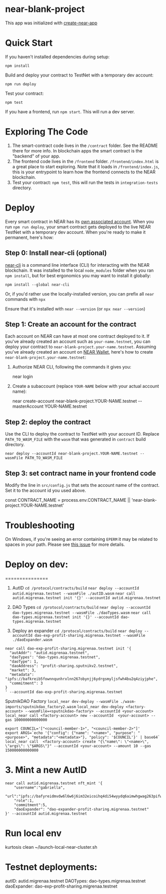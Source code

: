 near-blank-project
==================

This app was initialized with [create-near-app]


Quick Start
===========

If you haven't installed dependencies during setup:

    npm install


Build and deploy your contract to TestNet with a temporary dev account:

    npm run deploy

Test your contract:

    npm test

If you have a frontend, run `npm start`. This will run a dev server.


Exploring The Code
==================

1. The smart-contract code lives in the `/contract` folder. See the README there for
   more info. In blockchain apps the smart contract is the "backend" of your app.
2. The frontend code lives in the `/frontend` folder. `/frontend/index.html` is a great
   place to start exploring. Note that it loads in `/frontend/index.js`,
   this is your entrypoint to learn how the frontend connects to the NEAR blockchain.
3. Test your contract: `npm test`, this will run the tests in `integration-tests` directory.


Deploy
======

Every smart contract in NEAR has its [own associated account][NEAR accounts]. 
When you run `npm run deploy`, your smart contract gets deployed to the live NEAR TestNet with a temporary dev account.
When you're ready to make it permanent, here's how:


Step 0: Install near-cli (optional)
-------------------------------------

[near-cli] is a command line interface (CLI) for interacting with the NEAR blockchain. It was installed to the local `node_modules` folder when you ran `npm install`, but for best ergonomics you may want to install it globally:

    npm install --global near-cli

Or, if you'd rather use the locally-installed version, you can prefix all `near` commands with `npx`

Ensure that it's installed with `near --version` (or `npx near --version`)


Step 1: Create an account for the contract
------------------------------------------

Each account on NEAR can have at most one contract deployed to it. If you've already created an account such as `your-name.testnet`, you can deploy your contract to `near-blank-project.your-name.testnet`. Assuming you've already created an account on [NEAR Wallet], here's how to create `near-blank-project.your-name.testnet`:

1. Authorize NEAR CLI, following the commands it gives you:

      near login

2. Create a subaccount (replace `YOUR-NAME` below with your actual account name):

      near create-account near-blank-project.YOUR-NAME.testnet --masterAccount YOUR-NAME.testnet

Step 2: deploy the contract
---------------------------

Use the CLI to deploy the contract to TestNet with your account ID.
Replace `PATH_TO_WASM_FILE` with the `wasm` that was generated in `contract` build directory.

    near deploy --accountId near-blank-project.YOUR-NAME.testnet --wasmFile PATH_TO_WASM_FILE


Step 3: set contract name in your frontend code
-----------------------------------------------

Modify the line in `src/config.js` that sets the account name of the contract. Set it to the account id you used above.

const CONTRACT_NAME = process.env.CONTRACT_NAME || 'near-blank-project.YOUR-NAME.testnet'



Troubleshooting
===============

On Windows, if you're seeing an error containing `EPERM` it may be related to spaces in your path. Please see [this issue](https://github.com/zkat/npx/issues/209) for more details.


  [create-near-app]: https://github.com/near/create-near-app
  [Node.js]: https://nodejs.org/en/download/package-manager/
  [jest]: https://jestjs.io/
  [NEAR accounts]: https://docs.near.org/concepts/basics/account
  [NEAR Wallet]: https://wallet.testnet.near.org/
  [near-cli]: https://github.com/near/near-cli
  [gh-pages]: https://github.com/tschaub/gh-pages


# Deploy on dev: 
===============

1. AutID
`cd /protocol/contracts/build`
`near deploy --accountId autid.migrenaa.testnet --wasmFile ./autID.wasm`
`near call autid.migrenaa.testnet init '{}' --accountId autid.migrenaa.testnet`

2. DAO Types
`cd /protocol/contracts/build`
`near deploy --accountId dao-types.migrenaa.testnet --wasmFile ./daoTypes.wasm`
`near call dao-types.migrenaa.testnet init '{}' --accountId dao-types.migrenaa.testnet`


2. Deploy an expander
`cd /protocol/contracts/build`
`near deploy --accountId dao-exp-profit-sharing.migrenaa.testnet --wasmFile ./daoExpander.wasm`
```
near call dao-exp-profit-sharing.migrenaa.testnet init '{
  "autAddr": "autid.migrenaa.testnet",
  "daoTypes": "dao-types.migrenaa.testnet",
  "daoType": 1,
  "daoAddress": "profit-sharing.sputnikv2.testnet",
  "market": 3,
  "metadata": "ipfs://bafkreib5fownnqunhrxlnn267obynjj6ydrgsmyljsfwh4bu2q4ziyjphe",
  "commitment": 3
}
' --accountId dao-exp-profit-sharing.migrenaa.testnet
```

SputnikDAO Factory
`local_near dev-deploy --wasmFile ./wasm-imports/sputnikdao_factory2.wasm`
`local_near dev-deploy <factory-account> --wasmFile=<sputnikdao-factory> --accountId <your-account>`
`local_near call <factory-account> new --accountId  <your-account> --gas 100000000000000`
```
export COUNCIL='["<council-member-1>", "<council-member-2>"]'
export ARGS=`echo '{"config": {"name": "<name>", "purpose": "<purpose>", "metadata":"<metadata>"}, "policy": '$COUNCIL'}' | base64`
local_near call  <factory-account> create "{\"name\": \"<name>\", \"args\": \"$ARGS\"}" --accountId <your-account> --amount 10 --gas 150000000000000
```
# 3. Mint a new AutID

```
near call autid.migrenaa.testnet nft_mint '{
    "username":"gabriella",
    "url":"ipfs://bafyreidmvdw6l6w6j6im32eicoihq4di54wyydq6aimwhgwag263pifwx4/metadata.json",
    "role":1,
    "commitment":5,
    "daoExpander": "dao-expander-profit-sharing.migrenaa.testnet"
}' --accountId autid.migrenaa.testnet
```

# Run local env 
kurtosis clean
~/launch-local-near-cluster.sh


# Testnet deployments:

autID: autid.migrenaa.testnet
DAOTypes: dao-types.migrenaa.testnet
daoExpander: dao-exp-profit-sharing.migrenaa.testnet

